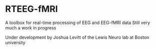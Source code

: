 # RTEEG-fMRI
A toolbox for real-time processing of EEG and EEG-fMRI data
Still very much a work in progress

Under development by Joshua Levitt of the Lewis Neuro lab at Boston university
